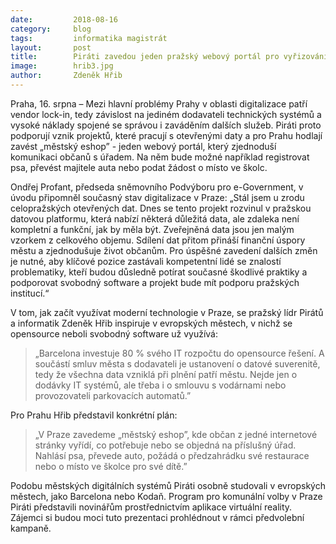 ```yaml
---
date:         2018-08-16
category:     blog
tags:         informatika magistrát
layout:       post
title:        Piráti zavedou jeden pražský webový portál pro vyřizování žádostí na úřadech
image:        hrib3.jpg
author:       Zdeněk Hřib
---
```


Praha, 16. srpna – Mezi hlavní problémy Prahy v oblasti digitalizace patří vendor lock-in, tedy závislost na jediném dodavateli technických systémů a vysoké náklady spojené se správou i zaváděním dalších služeb. Piráti proto podporují vznik projektů, které pracují s otevřenými daty a pro Prahu hodlají zavést „městský eshop” - jeden webový portál, který zjednoduší komunikaci občanů s úřadem. Na něm bude možné například registrovat psa, převést majitele auta nebo podat žádost o místo ve školc.

Ondřej Profant, předseda sněmovního Podvýboru pro e-Government, v úvodu připomněl současný stav digitalizace v Praze: „Stál jsem u zrodu celopražských otevřených dat. Dnes se tento projekt rozvinul v pražskou datovou platformu, která nabízí některá důležitá data, ale zdaleka není kompletní a funkční, jak by měla být. Zveřejněná data jsou jen malým vzorkem z celkového objemu. Sdílení dat přitom přináší finanční úspory městu a zjednodušuje život občanům. Pro úspěšné zavedení dalších změn je nutné, aby klíčové pozice zastávali kompetentní lidé se znalostí problematiky, kteří budou důsledně potírat současné škodlivé praktiky a podporovat svobodný software a projekt bude mít podporu pražských institucí.“ 

V tom, jak začít využívat moderní technologie v Praze, se pražský lídr Pirátů a informatik Zdeněk Hřib inspiruje v evropských městech, v nichž se opensource neboli svobodný software už využívá: 

> „Barcelona investuje 80 % svého IT rozpočtu do opensource řešení. A součástí smluv města s dodavateli je ustanovení o datové suverenitě, tedy že všechna data vzniklá při plnění patří městu. Nejde jen o dodávky IT systémů, ale třeba i o smlouvu s vodárnami nebo provozovateli parkovacích automatů.” 

Pro Prahu Hřib představil konkrétní plán: 

> „V Praze zavedeme „městský eshop”, kde občan z jedné internetové stránky vyřídí, co potřebuje nebo se objedná na příslušný úřad. Nahlásí psa, převede auto, požádá o předzahrádku své restaurace nebo o místo ve školce pro své dítě.” 

Podobu městských digitálních systémů Piráti osobně studovali v evropských městech, jako Barcelona nebo Kodaň. Program pro komunální volby v Praze Piráti představili novinářům prostřednictvím aplikace virtuální reality. Zájemci si budou moci tuto prezentaci prohlédnout v rámci předvolební kampaně.
